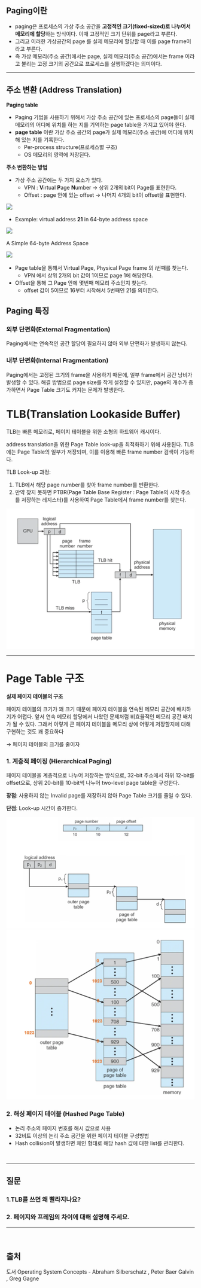 ## Paging이란

- paging은 프로세스의 가상 주소 공간을 **고정적인 크기(fixed-sized)로 나누어서 메모리에 할당**하는 방식이다. 이때 고정적인 크기 단위를 page라고 부른다.
- 그리고 이러한 가상공간의 page 를 실제 메모리에 할당할 때 이를 page frame이라고 부른다.
- 즉 가상 메모리(주소 공간)에서는 page, 실제 메모리(주소 공간)에서는 frame 이라고 불리는 고정 크기의 공간으로 프로세스를 실행하겠다는 의미이다.

---

## 주소 변환 (Address Translation)

**Paging table**

- Paging 기법을 사용하기 위해서 가상 주소 공간에 있는 프로세스의 page들이 실제 메모리의 어디에 위치를 하는 지를 기억하는 page table을 가지고 있어야 한다.
- **page table** 이란 가상 주소 공간의 page가 실제 메모리(주소 공간)에 어디에 위치해 있는 지를 기록한다.
  - Per-process structure(프로세스별 구조)
  - OS 메모리의 영역에 저장된다.

**주소 변환하는 방법**

- 가상 주소 공간에는 두 가지 요소가 있다.
  - VPN : **V**irtual **P**age **N**umber -> 상위 2개의 bit이 Page를 표현한다.
  - Offset : page 안에 있는 offset -> 나머지 4개의 bit이 offset을 표현한다.

![](https://github.com/devSquad-study/2023-CS-Study/raw/main/OS/img/os_paging_2.png)

- Example: virtual address **21** in 64-byte address space

![](https://github.com/devSquad-study/2023-CS-Study/raw/main/OS/img/os_paging_3.png)

A Simple 64-byte Address Space

![](https://github.com/devSquad-study/2023-CS-Study/raw/main/OS/img/os_paging_4.png)

- Page table을 통해서 Virtual Page, Physical Page frame 의 i번째를 찾는다.
  - VPN 에서 상위 2개의 bit 값이 1이므로 page 1에 해당한다.
- Offset을 통해 그 Page 안에 몇번째 메모리 주소인지 찾는다.
  - offset 값이 5이므로 16부터 시작해서 5번째인 21를 의미한다.

## Paging 특징

### 외부 단편화(External Fragmentation)

Paging에서는 연속적인 공간 할당이 필요하지 않아 외부 단편화가 발생하지 않는다.

### 내부 단편화(Internal Fragmentation)

Paging에서는 고정된 크기의 frame을 사용하기 때문에, 일부 frame에서 공간 낭비가 발생할 수 있다. 해결 방법으로 page size를 작게 설정할 수 있지만, page의 개수가 증가하면서 Page Table 크기도 커지는 문제가 발생한다.

# TLB(Translation Lookaside Buffer)

TLB는 빠른 메모리로, 페이지 테이블을 위한 소형의 하드웨어 캐시이다.

address translation을 위한 Page Table look-up을 최적화하기 위해 사용된다. TLB에는 Page Table의 일부가 저장되며, 이를 이용해 빠른 frame number 검색이 가능하다.

TLB Look-up 과정:

1. TLB에서 해당 page number를 찾아 frame number를 반환한다.
2. 만약 찾지 못하면 PTBR(Page Table Base Register : Page Table의 시작 주소를 저장하는 레지스터)를 사용하여 Page Table에서 frame number를 찾는다.

![image.png](./img/10_paging/1.png)

---

# Page Table 구조

**실제 페이지 테이블의 구조**

페이지 테이블의 크기가 꽤 크기 때문에 페이지 테이블을 연속된 메모리 공간에 배치하기가 어렵다. 앞서 연속 메모리 할당에서 나왔던 문제처럼 비효율적인 메모리 공간 배치가 될 수 있다. 그래서 이렇게 큰 페이지 테이블을 메모리 상에 어떻게 저장할지에 대해 구현하는 것도 꽤 중요하다

→ 페이지 테이블의 크기를 줄이자

### 1. 계층적 페이징 (Hierarchical Paging)

페이지 테이블을 계층적으로 나누어 저장하는 방식으로, 32-bit 주소에서 하위 12-bit를 offset으로, 상위 20-bit를 10-bit씩 나누어 two-level page table을 구성한다.

**장점**: 사용하지 않는 Invalid page를 저장하지 않아 Page Table 크기를 줄일 수 있다.

**단점**: Look-up 시간이 증가한다.

![image.png](./img/10_paging/2.png)
![image.png](./img/10_paging/3.png)

### 2. 해싱 페이지 테이블 (Hashed Page Table)

- 논리 주소의 페이지 번호를 해시 값으로 사용
- 32비트 이상의 논리 주소 공간을 위한 페이지 테이블 구성방법
- Hash collision이 발생하면 체인 형태로 해당 hash 값에 대한 list를 관리한다.

<br>
<hr>

## 질문

### 1.TLB를 쓰면 왜 빨라지나요?

### 2. 페이지와 프레임의 차이에 대해 설명해 주세요.

<hr>
<br>

## 출처

도서 Operating System Concepts - Abraham Silberschatz , Peter Baer Galvin , Greg Gagne
